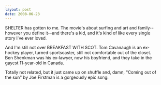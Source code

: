 ```yaml
---
layout: post
date: 2008-06-23
--- 
```


SHELTER has gotten to me. The movie's about surfing and art and family--however you define it--and there's a kid, and it's kind of like every single story I've ever loved. 

And I'm still not over BREAKFAST WITH SCOT. Tom Cavanaugh is an ex-hockey player, turned sportscaster, still not comfortable out of the closet. Ben Shenkman was his ex-lawyer, now his boyfriend, and they take in the gayest 11-year-old in Canada. 

Totally not related, but it just came up on shuffle and, damn, "Coming out of the sun" by Joe Firstman is a gorgeously epic song.
